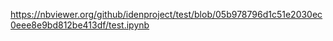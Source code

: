 https://nbviewer.org/github/idenproject/test/blob/05b978796d1c51e2030ec0eee8e9bd812be413df/test.ipynb
